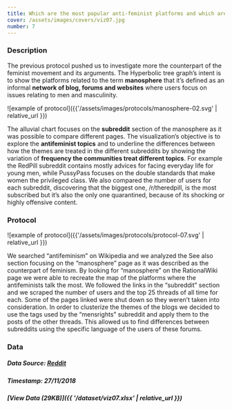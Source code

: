 ```yaml
---
title: Which are the most popular anti-feminist platforms and which are their topics?
cover: /assets/images/covers/viz07.jpg
number: 7
---
```

### Description
The previous protocol pushed us to investigate more the counterpart of the feminist movement and its arguments. The Hyperbolic tree graph’s intent is to show the platforms related to the term **manosphere** that it’s defined as an informal **network of blog, forums and websites** where users focus on issues relating to men and masculinity.

![example of protocol]({{'/assets/images/protocols/manosphere-02.svg' | relative_url }})

The alluvial chart focuses on the **subreddit** section of the manosphere as it was possible to compare different pages. The visualization’s objective is to explore the **antifeminist topics** and to underline the differences between how the themes are treated in the different subreddits by showing the variation of **frequency the communities treat different topics**. For example the RedPill subreddit contains mostly advices for facing everyday life for young men, while PussyPass focuses on the double standards that make women the privileged class. We also compared the number of users for each subreddit, discovering that the biggest one, /r/theredpill, is the most subscribed but it’s also the only one quarantined, because of its shocking or highly offensive content. 


### Protocol
![example of protocol]({{'/assets/images/protocols/protocol-07.svg' | relative_url }})

We searched “antifeminism” on Wikipedia and we analyzed the See also section focusing on the “manosphere” page as it was described as the counterpart of feminism. By looking for “manosphere” on the RationalWiki page we were able to recreate the map of the platforms where the antifeminists talk the most. We followed the links in the “subreddit” section and we scraped the number of users and the top 25 threads of all time for each. Some of the pages linked were shut down so they weren’t taken into consideration. In order to clusterize the themes of the blogs we decided to use the tags used by the “mensrights” subreddit and apply them to the posts of the other threads. This allowed us to find differences between subreddits using the specific language of the users of these forums.

### Data
##### Data Source: [Reddit](https://www.reddit.com/)
##### Timestamp: 27/11/2018
##### [View Data (29KB)]({{ '/dataset/viz07.xlsx' | relative_url }})
